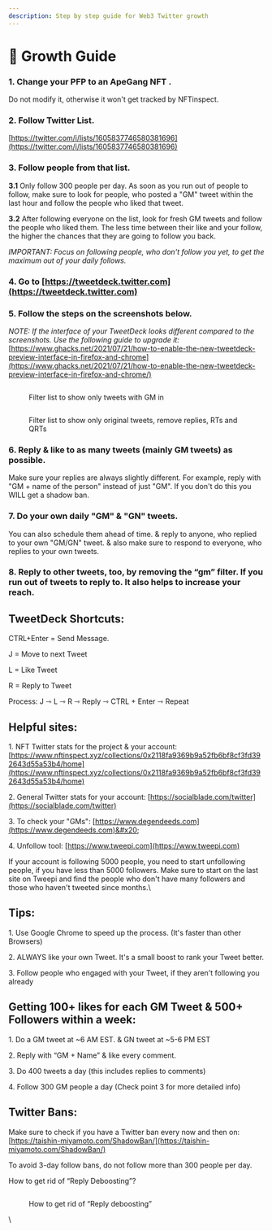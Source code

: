 ```yaml
---
description: Step by step guide for Web3 Twitter growth
---
```


# 🚀 Growth Guide

### 1. Change your PFP to an ApeGang NFT .

Do not modify it, otherwise it won't get tracked by NFTinspect.

### 2. Follow Twitter List.

[https://twitter.com/i/lists/1605837746580381696](https://twitter.com/i/lists/1605837746580381696)

### 3. Follow people from that list.&#x20;

**3.1** Only follow 300 people per day. As soon as you run out of people to follow, make sure to look for people, who posted a "GM" tweet within the last hour and follow the people who liked that tweet.

**3.2** After following everyone on the list, look for fresh GM tweets and follow the people who liked them. The less time between their like and your follow, the higher the chances that they are going to follow you back.

_IMPORTANT: Focus on following people, who don't follow you yet, to get the maximum out of your daily follows._

### 4. Go to [https://tweetdeck.twitter.com](https://tweetdeck.twitter.com)

### 5. Follow the steps on the screenshots below.

_NOTE: If the interface of your TweetDeck looks different compared to the screenshots. Use the following guide to upgrade it:_ [https://www.ghacks.net/2021/07/21/how-to-enable-the-new-tweetdeck-preview-interface-in-firefox-and-chrome](https://www.ghacks.net/2021/07/21/how-to-enable-the-new-tweetdeck-preview-interface-in-firefox-and-chrome/)

<figure><img src="https://lh5.googleusercontent.com/ADx6tY3Poff-tcCnIgLQZpRvn6X3TSYm8HXYisQFg6Qn06fL3can55NnGHTA_zVWJ7dGnUHyWk8d5VvS8hlnYxoixelYnQGTX_9oZ0OEGNzKA6zFQ2XFfZ4ZpQqzKJPHEiwq_YFqWaZ50aK85vjGCJJ_XVfqO-W2VV6ce29KZV0Lsyp3yfvyB6zb3U_o9g" alt=""><figcaption><p>Filter list to show only tweets with GM in</p></figcaption></figure>

<figure><img src="https://lh3.googleusercontent.com/L6-wmaNEDxCJ2rUoTwRS4qc9P2M6dDD5osBCwXQJASGEvutm3uJ-0MVtXx37yMYZCYBQnL9h9JADwct_n2FZ_eoishZgzWXdjtU-U4C0OWIOD8PZdLjKkm2sD064JunDbNZa2YVKL4KOqhcGhBqoPW9diu3pa0EQ0aKY7P-sVu2Qu3yAEstzmpEIwB3N3A" alt=""><figcaption><p>Filter list to show only original tweets, remove replies, RTs and QRTs</p></figcaption></figure>

### 6. Reply & like to as many tweets (mainly GM tweets) as possible.&#x20;

Make sure your replies are always slightly different. For example, reply with "GM + name of the person" instead of just "GM". If you don't do this you WILL get a shadow ban.

### 7. Do your own daily "GM" & "GN" tweets.&#x20;

You can also schedule them ahead of time. & reply to anyone, who replied to your own "GM/GN" tweet. & also make sure to respond to everyone, who replies to your own tweets.

### 8. Reply to other tweets, too, by removing the “gm” filter. If you run out of tweets to reply to. It also helps to increase your reach.



## TweetDeck Shortcuts:

CTRL+Enter = Send Message.

J = Move to next Tweet

L = Like Tweet

R = Reply to Tweet

Process: J ⇾ L ⇾ R ⇾ Reply ⇾ CTRL + Enter ⇾ Repeat



## Helpful sites:

1\. NFT Twitter stats for the project & your account: [https://www.nftinspect.xyz/collections/0x2118fa9369b9a52fb6bf8cf3fd392643d55a53b4/home](https://www.nftinspect.xyz/collections/0x2118fa9369b9a52fb6bf8cf3fd392643d55a53b4/home)

2\. General Twitter stats for your account: [https://socialblade.com/twitter](https://socialblade.com/twitter)

3\. To check your "GMs": [https://www.degendeeds.com](https://www.degendeeds.com)&#x20;

4\. Unfollow tool: [https://www.tweepi.com](https://www.tweepi.com)

If your account is following 5000 people, you need to start unfollowing people, if you have less than 5000 followers. Make sure to start on the last site on Tweepi and find the people who don't have many followers and those who haven't tweeted since months.\


## Tips:

1\. Use Google Chrome to speed up the process. (It's faster than other Browsers)

2\. ALWAYS like your own Tweet. It's a small boost to rank your Tweet better.

3\. Follow people who engaged with your Tweet, if they aren't following you already



## Getting 100+ likes for each GM Tweet & 500+ Followers within a week:

1\. Do a GM tweet at \~6 AM EST. & GN tweet at \~5-6 PM EST

2\. Reply with “GM + Name” & like every comment.

3\. Do 400 tweets a day (this includes replies to comments)

4\. Follow 300 GM people a day (Check point 3 for more detailed info)



## Twitter Bans:

Make sure to check if you have a Twitter ban every now and then on: [https://taishin-miyamoto.com/ShadowBan/](https://taishin-miyamoto.com/ShadowBan/)

To avoid 3-day follow bans, do not follow more than 300 people per day.

How to get rid of “Reply Deboosting”?

<figure><img src="https://lh5.googleusercontent.com/HSFBtGq3LrUiiDgwzSgQYil6yoobeAW2g7g2KO7CPZcZMwkb2WAWCC7QT4XUHLeepYnYeowtLdy18cvB8IOS4ZeJnA3kEc5-I17tuBTk2AaZLFmRpc2fSrCTdA2Z_Eebnl8xaiY48lS5ouai_qoY24hTSX1TEK0Vj31cAY-qGMAgESaeO-dcvkVFY6zSfg" alt=""><figcaption><p>How to get rid of “Reply deboosting”</p></figcaption></figure>

\
